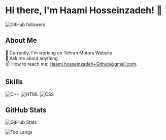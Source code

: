 # Hi there, I'm Haami Hosseinzadeh! 👋
![GitHub followers](https://img.shields.io/github/followers/Hpro5?style=social)
## About Me
 
🌱 Currently, I'm working on Tehran Motors Website.  
💬 Ask me about anything.  
📫 How to reach me: Haami.hosseinzadeh+Github@gmail.com.

## Skills

![C++](https://img.shields.io/badge/-C++-black?style=flat-square&logo=c%2b%2b) 
![HTML](https://img.shields.io/badge/-HTML-black?style=flat-square&logo=html5) 
![CSS](https://img.shields.io/badge/-CSS-black?style=flat-square&logo=css3)

## GitHub Stats

![GitHub Stats](https://github-readme-stats.vercel.app/api?username=Hpro5&show_icons=true&theme=radical)

![Top Langs](https://github-readme-stats.vercel.app/api/top-langs/?username=yourusername&layout=compact&theme=radical)
